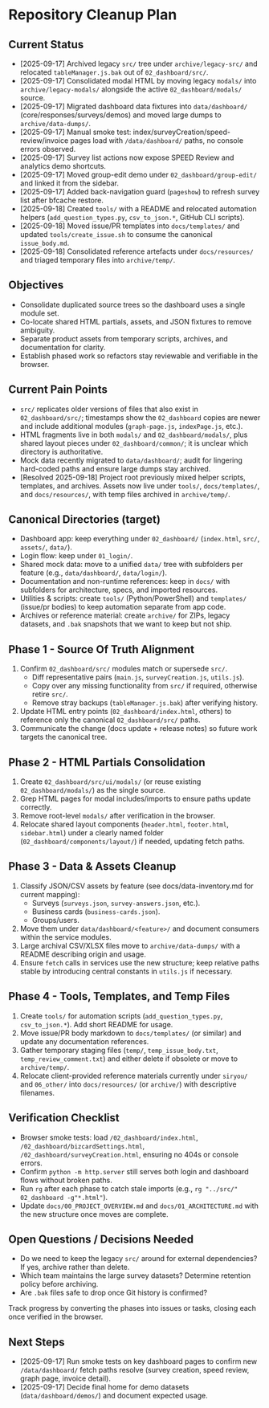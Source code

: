 # Repository Cleanup Plan

## Current Status
- [2025-09-17] Archived legacy `src/` tree under `archive/legacy-src/` and relocated `tableManager.js.bak` out of `02_dashboard/src/`.
- [2025-09-17] Consolidated modal HTML by moving legacy `modals/` into `archive/legacy-modals/` alongside the active `02_dashboard/modals/` source.
- [2025-09-17] Migrated dashboard data fixtures into `data/dashboard/` (core/responses/surveys/demos) and moved large dumps to `archive/data-dumps/`.
- [2025-09-17] Manual smoke test: index/surveyCreation/speed-review/invoice pages load with `/data/dashboard/` paths, no console errors observed.
- [2025-09-17] Survey list actions now expose SPEED Review and analytics demo shortcuts.
- [2025-09-17] Moved group-edit demo under `02_dashboard/group-edit/` and linked it from the sidebar.
- [2025-09-17] Added back-navigation guard (`pageshow`) to refresh survey list after bfcache restore.
- [2025-09-18] Created `tools/` with a README and relocated automation helpers (`add_question_types.py`, `csv_to_json.*`, GitHub CLI scripts).
- [2025-09-18] Moved issue/PR templates into `docs/templates/` and updated `tools/create_issue.sh` to consume the canonical `issue_body.md`.
- [2025-09-18] Consolidated reference artefacts under `docs/resources/` and triaged temporary files into `archive/temp/`.

## Objectives
- Consolidate duplicated source trees so the dashboard uses a single module set.
- Co-locate shared HTML partials, assets, and JSON fixtures to remove ambiguity.
- Separate product assets from temporary scripts, archives, and documentation for clarity.
- Establish phased work so refactors stay reviewable and verifiable in the browser.

## Current Pain Points
- `src/` replicates older versions of files that also exist in `02_dashboard/src/`; timestamps show the `02_dashboard` copies are newer and include additional modules (`graph-page.js`, `indexPage.js`, etc.).
- HTML fragments live in both `modals/` and `02_dashboard/modals/`, plus shared layout pieces under `02_dashboard/common/`; it is unclear which directory is authoritative.
- Mock data recently migrated to `data/dashboard/`; audit for lingering hard-coded paths and ensure large dumps stay archived.
- [Resolved 2025-09-18] Project root previously mixed helper scripts, templates, and archives. Assets now live under `tools/`, `docs/templates/`, and `docs/resources/`, with temp files archived in `archive/temp/`.

## Canonical Directories (target)
- Dashboard app: keep everything under `02_dashboard/` (`index.html`, `src/`, `assets/`, `data/`).
- Login flow: keep under `01_login/`.
- Shared mock data: move to a unified `data/` tree with subfolders per feature (e.g., `data/dashboard/`, `data/login/`).
- Documentation and non-runtime references: keep in `docs/` with subfolders for architecture, specs, and imported resources.
- Utilities & scripts: create `tools/` (Python/PowerShell) and `templates/` (issue/pr bodies) to keep automation separate from app code.
- Archives or reference material: create `archive/` for ZIPs, legacy datasets, and `.bak` snapshots that we want to keep but not ship.

## Phase 1 - Source Of Truth Alignment
1. Confirm `02_dashboard/src/` modules match or supersede `src/`.
   - Diff representative pairs (`main.js`, `surveyCreation.js`, `utils.js`).
   - Copy over any missing functionality from `src/` if required, otherwise retire `src/`.
   - Remove stray backups (`tableManager.js.bak`) after verifying history.
2. Update HTML entry points (`02_dashboard/index.html`, others) to reference only the canonical `02_dashboard/src/` paths.
3. Communicate the change (docs update + release notes) so future work targets the canonical tree.

## Phase 2 - HTML Partials Consolidation
1. Create `02_dashboard/src/ui/modals/` (or reuse existing `02_dashboard/modals/`) as the single source.
2. Grep HTML pages for modal includes/imports to ensure paths update correctly.
3. Remove root-level `modals/` after verification in the browser.
4. Relocate shared layout components (`header.html`, `footer.html`, `sidebar.html`) under a clearly named folder (`02_dashboard/components/layout/`) if needed, updating fetch paths.

## Phase 3 - Data & Assets Cleanup
1. Classify JSON/CSV assets by feature (see docs/data-inventory.md for current mapping):
   - Surveys (`surveys.json`, `survey-answers.json`, etc.).
   - Business cards (`business-cards.json`).
   - Groups/users.
2. Move them under `data/dashboard/<feature>/` and document consumers within the service modules.
3. Large archival CSV/XLSX files move to `archive/data-dumps/` with a README describing origin and usage.
4. Ensure `fetch` calls in services use the new structure; keep relative paths stable by introducing central constants in `utils.js` if necessary.

## Phase 4 - Tools, Templates, and Temp Files
1. Create `tools/` for automation scripts (`add_question_types.py`, `csv_to_json.*`). Add short README for usage.
2. Move issue/PR body markdown to `docs/templates/` (or similar) and update any documentation references.
3. Gather temporary staging files (`temp/`, `temp_issue_body.txt`, `temp_review_comment.txt`) and either delete if obsolete or move to `archive/temp/`.
4. Relocate client-provided reference materials currently under `siryou/` and `06_other/` into `docs/resources/` (or `archive/`) with descriptive filenames.

## Verification Checklist
- Browser smoke tests: load `/02_dashboard/index.html`, `/02_dashboard/bizcardSettings.html`, `/02_dashboard/surveyCreation.html`, ensuring no 404s or console errors.
- Confirm `python -m http.server` still serves both login and dashboard flows without broken paths.
- Run `rg` after each phase to catch stale imports (e.g., `rg "../src/" 02_dashboard -g"*.html"`).
- Update `docs/00_PROJECT_OVERVIEW.md` and `docs/01_ARCHITECTURE.md` with the new structure once moves are complete.

## Open Questions / Decisions Needed
- Do we need to keep the legacy `src/` around for external dependencies? If yes, archive rather than delete.
- Which team maintains the large survey datasets? Determine retention policy before archiving.
- Are `.bak` files safe to drop once Git history is confirmed?

Track progress by converting the phases into issues or tasks, closing each once verified in the browser.


## Next Steps
- [2025-09-17] Run smoke tests on key dashboard pages to confirm new `/data/dashboard/` fetch paths resolve (survey creation, speed review, graph page, invoice detail).
- [2025-09-17] Decide final home for demo datasets (`data/dashboard/demos/`) and document expected usage.

